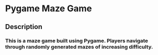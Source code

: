 # Pygame Maze Game
## Description
### This is a maze game built using Pygame. Players navigate through randomly generated mazes of increasing difficulty.
